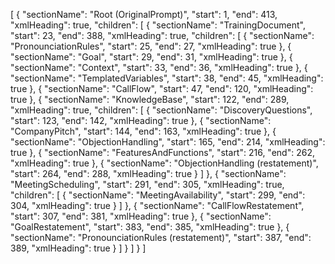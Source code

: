 [
  {
    "sectionName": "Root (OriginalPrompt)",
    "start": 1,
    "end": 413,
    "xmlHeading": true,
    "children": [
      {
        "sectionName": "TrainingDocument",
        "start": 23,
        "end": 388,
        "xmlHeading": true,
        "children": [
          {
            "sectionName": "PronounciationRules",
            "start": 25,
            "end": 27,
            "xmlHeading": true
          },
          {
            "sectionName": "Goal",
            "start": 29,
            "end": 31,
            "xmlHeading": true
          },
          {
            "sectionName": "Context",
            "start": 33,
            "end": 36,
            "xmlHeading": true
          },
          {
            "sectionName": "TemplatedVariables",
            "start": 38,
            "end": 45,
            "xmlHeading": true
          },
          {
            "sectionName": "CallFlow",
            "start": 47,
            "end": 120,
            "xmlHeading": true
          },
          {
            "sectionName": "KnowledgeBase",
            "start": 122,
            "end": 289,
            "xmlHeading": true,
            "children": [
              {
                "sectionName": "DiscoveryQuestions",
                "start": 123,
                "end": 142,
                "xmlHeading": true
              },
              {
                "sectionName": "CompanyPitch",
                "start": 144,
                "end": 163,
                "xmlHeading": true
              },
              {
                "sectionName": "ObjectionHandling",
                "start": 165,
                "end": 214,
                "xmlHeading": true
              },
              {
                "sectionName": "FeaturesAndFunctions",
                "start": 216,
                "end": 262,
                "xmlHeading": true
              },
              {
                "sectionName": "ObjectionHandling (restatement)",
                "start": 264,
                "end": 288,
                "xmlHeading": true
              }
            ]
          },
          {
            "sectionName": "MeetingScheduling",
            "start": 291,
            "end": 305,
            "xmlHeading": true,
            "children": [
              {
                "sectionName": "MeetingAvailability",
                "start": 299,
                "end": 304,
                "xmlHeading": true
              }
            ]
          },
          {
            "sectionName": "CallFlowRestatement",
            "start": 307,
            "end": 381,
            "xmlHeading": true
          },
          {
            "sectionName": "GoalRestatement",
            "start": 383,
            "end": 385,
            "xmlHeading": true
          },
          {
            "sectionName": "PronounciationRules (restatement)",
            "start": 387,
            "end": 389,
            "xmlHeading": true
          }
        ]
      }
    ]
  }
]